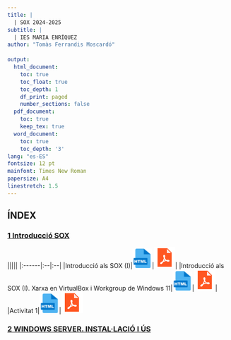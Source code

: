 ```yaml
---
title: |
  | SOX 2024-2025
subtitle: |
  | IES MARIA ENRÍQUEZ
author: "Tomàs Ferrandis Moscardó"

output:
  html_document:
    toc: true
    toc_float: true
    toc_depth: 1
    df_print: paged
    number_sections: false
  pdf_document: 
    toc: true
    keep_tex: true
  word_document:
    toc: true
    toc_depth: '3'
lang: "es-ES"
fontsize: 12 pt
mainfont: Times New Roman
papersize: A4
linestretch: 1.5
---
```



## ÍNDEX


### [1 Introducció SOX](#U1)

|||||
|:------|:--|:--|
|Introducció als SOX (I)|[![](recursos/iconohtml.png)](U1_INTRODUCCIO_SOX/U1_INTRODUCCIO_SOX.md)|[![](recursos/iconopdf.png)](U1_INTRODUCCIO_SOX/U1_INTRODUCCIO_SOX.pdf)|
|Introducció als SOX (I). Xarxa en VirtualBox i Workgroup de Windows 11|[![](recursos/iconohtml.png)](U1_WORKGROUP_VIRTUALBOX/U1_WORKGROUP_VIRTUALBOX.md)|[![](recursos/iconopdf.png)](U1_WORKGROUP_VIRTUALBOX/U1_WORKGROUP_VIRTUALBOX.pdf)|
|Activitat 1|[![](recursos/iconohtml.png)](U1_Activitat1/U1_Activitat1.md)|[![](recursos/iconopdf.png)](U1_Activitat1/U1_Activitat1.pdf)

### [2 WINDOWS SERVER. INSTAL·LACIÓ I ÚS](#U2)

